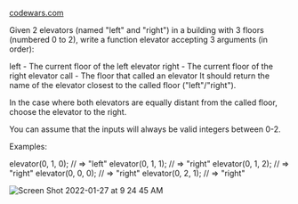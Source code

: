 [codewars.com](https://www.codewars.com/kata/5c374b346a5d0f77af500a5a/train/javascript)

Given 2 elevators (named "left" and "right") in a building with 3 floors (numbered 0 to 2), write a function elevator accepting 3 arguments (in order):

left - The current floor of the left elevator
right - The current floor of the right elevator
call - The floor that called an elevator
It should return the name of the elevator closest to the called floor ("left"/"right").

In the case where both elevators are equally distant from the called floor, choose the elevator to the right.

You can assume that the inputs will always be valid integers between 0-2.

Examples:

elevator(0, 1, 0); // => "left"
elevator(0, 1, 1); // => "right"
elevator(0, 1, 2); // => "right"
elevator(0, 0, 0); // => "right"
elevator(0, 2, 1); // => "right"


![Screen Shot 2022-01-27 at 9 24 45 AM](https://user-images.githubusercontent.com/63270278/151400527-66cebad0-ae3c-4eb1-bc74-ebdc4b9805ac.png)
